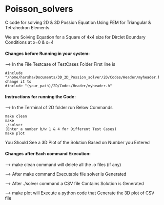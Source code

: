 # Poisson_solvers
C code for solving 2D & 3D Possion Equation Using FEM for Triangular & Tetrahedron Elements

We are Solving Equation for a Square of 4x4 size for Dirclet Boundary Conditions at x=0 & x=4


#### Changes before Running in your system:

--> In the File Testcase of TestCases Folder First line is

    #include "/home/harsha/Documents/3D_2D_Possion_solver/2D/Codes/Header/myheader.h"
    change it to 
    #include "(your_path)/2D/Codes/Header/myheader.h"

#### Instructions for running the Code:

--> In the Terminal of 2D folder run Below Commands

    make clean
    make
    ./solver
    (Enter a number b/w 1 & 4 for Different Test Cases)
    make plot

You Should See a 3D Plot of the Solution Based on Number you Entered

#### Changes after Each command Execution:

--> make clean command will delete all the .o files (if any)

--> After make command Executable file solver is Generated

--> After ./solver command a CSV file Contains Solution is Generated

--> make plot will Execute a python code that Generate the 3D plot of CSV file
    
